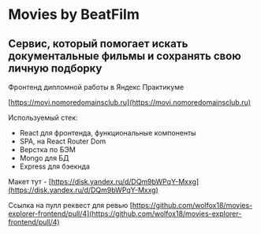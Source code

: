 # Movies by BeatFilm

## Сервис, который помогает искать документальные фильмы и сохранять свою личную подборку

Фронтенд дипломной работы в Яндекс Практикуме

[https://movi.nomoredomainsclub.ru](https://movi.nomoredomainsclub.ru)

Используемый стек:

* React для фронтенда, функциональные компоненты
* SPA, на React Router Dom
* Верстка по БЭМ
* Mongo для БД
* Express для бэекнда

Макет тут - [https://disk.yandex.ru/d/DQm9bWPqY-Mxxg](https://disk.yandex.ru/d/DQm9bWPqY-Mxxg)

Ссылка на пулл реквест для ревью [https://github.com/wolfox18/movies-explorer-frontend/pull/4](https://github.com/wolfox18/movies-explorer-frontend/pull/4)
